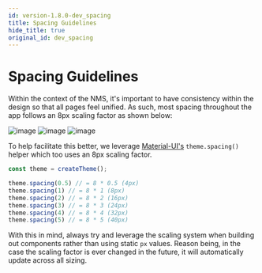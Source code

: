 ```yaml
---
id: version-1.8.0-dev_spacing
title: Spacing Guidelines
hide_title: true
original_id: dev_spacing
---
```


# Spacing Guidelines

Within the context of the NMS, it's important to have consistency within the design so that all pages feel unified. As such, most spacing throughout the app follows an 8px scaling factor as shown below:

![image](https://user-images.githubusercontent.com/8878152/89579208-5e7c6900-d801-11ea-8456-bef4313cde40.png)
![image](https://user-images.githubusercontent.com/8878152/89579597-07c35f00-d802-11ea-9396-f056c0e82b4a.png)
![image](https://user-images.githubusercontent.com/8878152/89579632-1c075c00-d802-11ea-88c4-0dc3179cd2c0.png)

To help facilitate this better, we leverage [Material-UI's](https://material-ui.com/customization/spacing/#spacing) `theme.spacing()` helper which too uses an 8px scaling factor.

```js
const theme = createTheme();

theme.spacing(0.5) // = 8 * 0.5 (4px)
theme.spacing(1) // = 8 * 1 (8px)
theme.spacing(2) // = 8 * 2 (16px)
theme.spacing(3) // = 8 * 3 (24px)
theme.spacing(4) // = 8 * 4 (32px)
theme.spacing(5) // = 8 * 5 (40px)
```

With this in mind, always try and leverage the scaling system when building out components rather than using static `px` values. Reason being, in the case the scaling factor is ever changed in the future, it will automatically update across all sizing.
